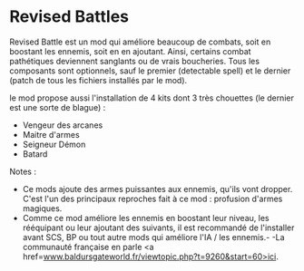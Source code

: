 # Revised Battles
Revised Battle est un mod qui améliore beaucoup de combats, soit en boostant les ennemis, soit en en ajoutant. Ainsi, certains combat pathétiques deviennent sanglants ou de vrais boucheries. Tous les composants sont optionnels, sauf le premier (detectable spell) et le dernier (patch de tous les fichiers installés par le mod).

le mod propose aussi l'installation de 4 kits dont 3 très chouettes (le dernier est une sorte de blague) :
 - Vengeur des arcanes
 - Maitre d'armes
 - Seigneur Démon
 - Batard
 
 
Notes :
 - Ce mods ajoute des armes puissantes aux ennemis, qu'ils vont dropper. C'est l'un des principaux reproches fait à ce mod : profusion d'armes magiques.
 - Comme ce mod améliore les ennemis en boostant leur niveau, les rééquipant ou leur ajoutant des suivants, il est recommandé de l'installer avant SCS, BP ou tout autre mods qui améliore l'IA / les ennemis.- 
 -La communauté française en parle <a href=www.baldursgateworld.fr/viewtopic.php?t=9260&start=60>ici</a>.

